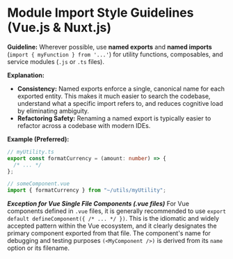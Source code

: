 # Module Import Style Guidelines (Vue.js & Nuxt.js)

**Guideline:** Wherever possible, use **named exports** and **named imports** (`import { myFunction } from '...'`) for utility functions, composables, and service modules (`.js` or `.ts` files).

**Explanation:**

- **Consistency:** Named exports enforce a single, canonical name for each exported entity. This makes it much easier to search the codebase, understand what a specific import refers to, and reduces cognitive load by eliminating ambiguity.
- **Refactoring Safety:** Renaming a named export is typically easier to refactor across a codebase with modern IDEs.

**Example (Preferred):**

```typescript
// myUtility.ts
export const formatCurrency = (amount: number) => {
  /* ... */
};

// someComponent.vue
import { formatCurrency } from "~/utils/myUtility";
```

**_Exception for Vue Single File Components (.vue files)_**
For Vue components defined in `.vue` files, it is generally recommended to use `export default defineComponent({ /* ... */ })`. This is the idiomatic and widely accepted pattern within the Vue ecosystem, and it clearly designates the primary component exported from that file. The component's name for debugging and testing purposes `(<MyComponent />)` is derived from its `name` option or its filename.
